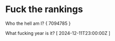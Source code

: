 # Fuck the rankings

Who the hell am I?
{ 7094785 }

What fucking year is it?
[ 2024-12-11T23:00:00Z ]
